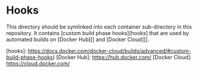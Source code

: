 # Hooks

This directory should be symlinked into each container sub-directory in this
repository. It contains [custom build phase hooks][hooks] that are used by
automated builds on [Docker Hub][] and [Docker Cloud][].

[hooks]: https://docs.docker.com/docker-cloud/builds/advanced/#custom-build-phase-hooks) 
[Docker Hub]: https://hub.docker.com/
[Docker Cloud]: https://cloud.docker.com/
